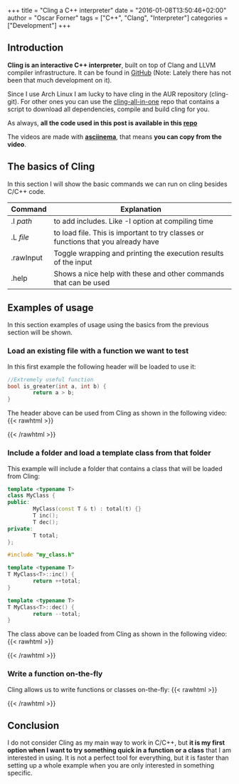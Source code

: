 +++
title = "Cling a C++ interpreter"
date = "2016-01-08T13:50:46+02:00"
author = "Oscar Forner"
tags = ["C++", "Clang", "Interpreter"]
categories = ["Development"]
+++

## Introduction

**Cling is an interactive C++ interpreter**, built on top of Clang and LLVM compiler infrastructure. It can be found in
[GitHub](https://github.com/vgvassilev/cling) (Note: Lately there has not been that much development on it).

Since I use Arch Linux I am lucky to have cling in the AUR repository (cling-git). For other ones you can use the
[cling-all-in-one](https://github.com/karies/cling-all-in-one/) repo that contains a script to download all dependencies, compile and build cling for you.

As always, **all the code used in this post is available in this [repo](https://github.com/maitesin/blog/tree/master/cling_interpreter_2016_01_08/src)**

The videos are made with **[asciinema](https://asciinema.org/)**, that means **you can copy from the video**.

## The basics of Cling

In this section I will show the basic commands we can run on cling besides C/C++ code.

| Command | Explanation |
|---|---|
| .I *path* | to add includes. Like -I option at compiling time |
| .L *file* | to load file. This is important to try classes or functions that you already have |
| .rawInput | Toggle wrapping and printing the execution results of the input |
| .help | Shows a nice help with these and other commands that can be used |

## Examples of usage

In this section examples of usage using the basics from the previous section will be shown.

### Load an existing file with a function we want to test

In this first example the following header will be loaded to use it:

``` c
//Extremely useful function
bool is_greater(int a, int b) {
        return a > b;
}
```

The header above can be used from Cling as shown in the following video:
{{< rawhtml >}}
<script type="text/javascript" src="https://asciinema.org/a/0tlo8e6kltl1lvqcrm8vz6pxr.js" id="asciicast-0tlo8e6kltl1lvqcrm8vz6pxr" async></script>
{{< /rawhtml >}}

### Include a folder and load a template class from that folder

This example will include a folder that contains a class that will be loaded from Cling:

``` cpp
template <typename T>
class MyClass {
public:
        MyClass(const T & t) : total(t) {}
        T inc();
        T dec();
private:
        T total;
};
```

``` cpp
#include "my_class.h"

template <typename T>
T MyClass<T>::inc() {
        return ++total;
}

template <typename T>
T MyClass<T>::dec() {
        return --total;
}
```

The class above can be loaded from Cling as shown in the following video:
{{< rawhtml >}}
<script type="text/javascript" src="https://asciinema.org/a/6dn649p755qhet4dr854vsclz.js" id="asciicast-6dn649p755qhet4dr854vsclz" async></script>
{{< /rawhtml >}}

### Write a function on-the-fly

Cling allows us to write functions or classes on-the-fly:
{{< rawhtml >}}
<script type="text/javascript" src="https://asciinema.org/a/82i6wmeyjiyd2j6ohlhum0zm9.js" id="asciicast-82i6wmeyjiyd2j6ohlhum0zm9" async></script>
{{< /rawhtml >}}

## Conclusion

I do not consider Cling as my main way to work in C/C++, but **it is my first option when I want to try something quick
in a function or a class** that I am interested in using. It is not a perfect tool for everything, but it is faster than setting
up a whole example when you are only interested in something specific.
